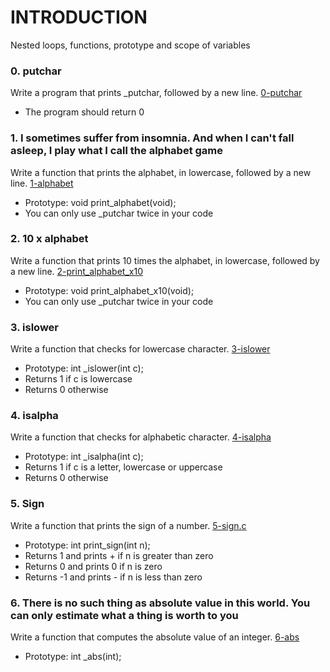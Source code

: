 # INTRODUCTION
Nested loops, functions, prototype and scope of variables

### 0. putchar
Write a program that prints _putchar, followed by a new line. [0-putchar](./0-putchar.c)
- The program should return 0

### 1. I sometimes suffer from insomnia. And when I can't fall asleep, I play what I call the alphabet game
Write a function that prints the alphabet, in lowercase, followed by a new line. [1-alphabet](./1-alphabet.c)
- Prototype: void print_alphabet(void);
- You can only use _putchar twice in your code

### 2. 10 x alphabet
Write a function that prints 10 times the alphabet, in lowercase, followed by a new line. [2-print_alphabet_x10](./2-print_alphabet_x10.c)
- Prototype: void print_alphabet_x10(void);
- You can only use _putchar twice in your code

### 3. islower
Write a function that checks for lowercase character. [3-islower](./3-islower.c)
- Prototype: int _islower(int c);
- Returns 1 if c is lowercase
- Returns 0 otherwise

### 4. isalpha
Write a function that checks for alphabetic character. [4-isalpha](./4-isalpha.c)
- Prototype: int _isalpha(int c);
- Returns 1 if c is a letter, lowercase or uppercase
- Returns 0 otherwise

### 5. Sign
Write a function that prints the sign of a number. [5-sign.c](./5-sign.c)
- Prototype: int print_sign(int n);
- Returns 1 and prints + if n is greater than zero
- Returns 0 and prints 0 if n is zero
- Returns -1 and prints - if n is less than zero

### 6. There is no such thing as absolute value in this world. You can only estimate what a thing is worth to you
Write a function that computes the absolute value of an integer. [6-abs](./6-abs.c)
- Prototype: int _abs(int);
